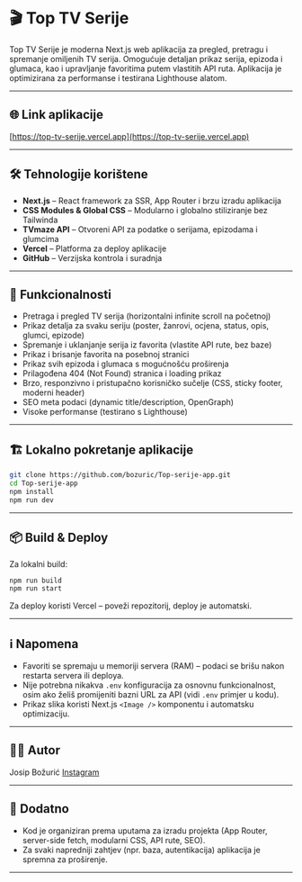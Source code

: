 # 🎬 Top TV Serije

Top TV Serije je moderna Next.js web aplikacija za pregled, pretragu i spremanje omiljenih TV serija. Omogućuje detaljan prikaz serija, epizoda i glumaca, kao i upravljanje favoritima putem vlastitih API ruta. Aplikacija je optimizirana za performanse i testirana Lighthouse alatom.

---

## 🌐 Link aplikacije

[https://top-tv-serije.vercel.app](https://top-tv-serije.vercel.app)

---

## 🛠️ Tehnologije korištene

- **Next.js** – React framework za SSR, App Router i brzu izradu aplikacija
- **CSS Modules \& Global CSS** – Modularno i globalno stiliziranje bez Tailwinda
- **TVmaze API** – Otvoreni API za podatke o serijama, epizodama i glumcima
- **Vercel** – Platforma za deploy aplikacije
- **GitHub** – Verzijska kontrola i suradnja

---

## 🚀 Funkcionalnosti

- Pretraga i pregled TV serija (horizontalni infinite scroll na početnoj)
- Prikaz detalja za svaku seriju (poster, žanrovi, ocjena, status, opis, glumci, epizode)
- Spremanje i uklanjanje serija iz favorita (vlastite API rute, bez baze)
- Prikaz i brisanje favorita na posebnoj stranici
- Prikaz svih epizoda i glumaca s mogućnošću proširenja
- Prilagođena 404 (Not Found) stranica i loading prikaz
- Brzo, responzivno i pristupačno korisničko sučelje (CSS, sticky footer, moderni header)
- SEO meta podaci (dynamic title/description, OpenGraph)
- Visoke performanse (testirano s Lighthouse)

---

## 🏗️ Lokalno pokretanje aplikacije

```bash
git clone https://github.com/bozuric/Top-serije-app.git
cd Top-serije-app
npm install
npm run dev
```
---

## 📦 Build \& Deploy

Za lokalni build:

```bash
npm run build
npm run start
```

Za deploy koristi Vercel – poveži repozitorij, deploy je automatski.

---

## ℹ️ Napomena

- Favoriti se spremaju u memoriji servera (RAM) – podaci se brišu nakon restarta servera ili deploya.
- Nije potrebna nikakva `.env` konfiguracija za osnovnu funkcionalnost, osim ako želiš promijeniti bazni URL za API (vidi `.env` primjer u kodu).
- Prikaz slika koristi Next.js `<Image />` komponentu i automatsku optimizaciju.

---

## 👨‍💻 Autor

Josip Božurić
[Instagram](https://www.instagram.com/josip_bozuric/)

---

## 📄 Dodatno

- Kod je organiziran prema uputama za izradu projekta (App Router, server-side fetch, modularni CSS, API rute, SEO).
- Za svaki napredniji zahtjev (npr. baza, autentikacija) aplikacija je spremna za proširenje.

---
    